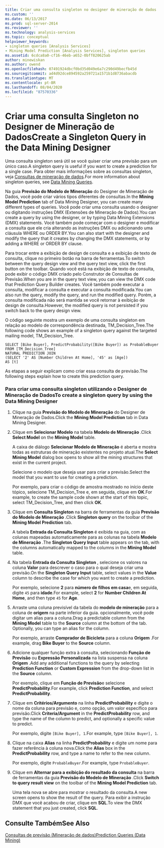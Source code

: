 ```yaml
---
title: Criar uma consulta singleton no designer de mineração de dados | Microsoft Docs
ms.custom: ''
ms.date: 06/13/2017
ms.prod: sql-server-2014
ms.reviewer: ''
ms.technology: analysis-services
ms.topic: conceptual
helpviewer_keywords:
- singleton queries [Analysis Services]
- Mining Model Prediction [Analysis Services], singleton queries
ms.assetid: 6cdca8a0-cf16-46eb-a652-0bff820625ab
author: minewiskan
ms.author: owend
ms.openlocfilehash: 07491924dbcf0bd35d049e6a7c290d49becfb45d
ms.sourcegitcommit: ad4d92dce894592a259721a1571b1d8736abacdb
ms.translationtype: MT
ms.contentlocale: pt-BR
ms.lasthandoff: 08/04/2020
ms.locfileid: "87570336"
---
```

# <a name="create-a-singleton-query-in-the-data-mining-designer"></a><span data-ttu-id="1cd55-102">Criar uma consulta Singleton no Designer de Mineração de Dados</span><span class="sxs-lookup"><span data-stu-id="1cd55-102">Create a Singleton Query in the Data Mining Designer</span></span>
  <span data-ttu-id="1cd55-103">Uma consulta singleton será útil se você quiser criar uma previsão para um único caso.</span><span class="sxs-lookup"><span data-stu-id="1cd55-103">A singleton query is useful if you want to create a prediction for a single case.</span></span> <span data-ttu-id="1cd55-104">Para obter mais informações sobre as consultas singleton, veja [Consultas de mineração de dados](data-mining-queries.md).</span><span class="sxs-lookup"><span data-stu-id="1cd55-104">For more information about singleton queries, see [Data Mining Queries](data-mining-queries.md).</span></span>  
  
 <span data-ttu-id="1cd55-105">Na guia **Previsão do Modelo de Mineração** do Designer de Mineração de Dados, você pode criar vários tipos diferentes de consultas.</span><span class="sxs-lookup"><span data-stu-id="1cd55-105">In the **Mining Model Prediction** tab of Data Mining Designer, you can create many different types of queries.</span></span> <span data-ttu-id="1cd55-106">Você pode criar uma consulta usando o designer ou digitando instruções DMX  (Extensões de Mineração de Dados).</span><span class="sxs-lookup"><span data-stu-id="1cd55-106">You can create a query by using the designer, or by typing Data Mining Extensions (DMX) statements.</span></span> <span data-ttu-id="1cd55-107">Você também pode começar com o designer e modificar a consulta que ele cria alterando as instruções DMX ou adicionando uma cláusula WHERE ou ORDER BY.</span><span class="sxs-lookup"><span data-stu-id="1cd55-107">You can also start with the designer and modify the query that it creates by changing the DMX statements, or by adding a WHERE or ORDER BY clause.</span></span>  
  
 <span data-ttu-id="1cd55-108">Para trocar entre a exibição de design de consulta e a exibição de texto de consulta, clique no primeiro botão na barra de ferramentas.</span><span class="sxs-lookup"><span data-stu-id="1cd55-108">To switch between the query design view and the query text view, click the first button on the toolbar.</span></span> <span data-ttu-id="1cd55-109">Quando você está na exibição de texto de consulta, pode exibir o código DMX criado pelo Construtor de Consultas de Previsão.</span><span class="sxs-lookup"><span data-stu-id="1cd55-109">When you are in the query text view, you can view the DMX code that Prediction Query Builder creates.</span></span> <span data-ttu-id="1cd55-110">Você também pode executar a consulta, modificar a consulta e executar a consulta modificada.</span><span class="sxs-lookup"><span data-stu-id="1cd55-110">You can also run the query, modify the query, and run the modified query.</span></span> <span data-ttu-id="1cd55-111">Porém, a consulta modificada não será mantida se você retornar à exibição de design de consulta.</span><span class="sxs-lookup"><span data-stu-id="1cd55-111">However, the modified query is not persisted if you switch back to the query design view.</span></span>  
  
 <span data-ttu-id="1cd55-112">O código seguinte mostra um exemplo de uma consulta singleton em relação ao modelo de correspondência destinada, TM_Decision_Tree.</span><span class="sxs-lookup"><span data-stu-id="1cd55-112">The following code shows an example of a singleton query against the targeted mailing model, TM_Decision_Tree.</span></span>  
  
```  
SELECT [Bike Buyer], PredictProbability([Bike Buyer]) as ProbableBuyer  
FROM [TM_Decision_Tree]  
NATURAL PREDICTION JOIN  
(SELECT '2' AS [Number Children At Home], '45' as [Age])  
AS [t]  
```  
  
 <span data-ttu-id="1cd55-113">As etapas a seguir explicam como criar essa consulta de previsão.</span><span class="sxs-lookup"><span data-stu-id="1cd55-113">The following steps explain how to create this prediction query.</span></span>  
  
### <a name="to-create-a-singleton-query-by-using-the-data-mining-designer"></a><span data-ttu-id="1cd55-114">Para criar uma consulta singleton utilizando o Designer de Mineração de Dados</span><span class="sxs-lookup"><span data-stu-id="1cd55-114">To create a singleton query by using the Data Mining Designer</span></span>  
  
1.  <span data-ttu-id="1cd55-115">Clique na guia **Previsão do Modelo de Mineração** do Designer de Mineração de Dados.</span><span class="sxs-lookup"><span data-stu-id="1cd55-115">Click the **Mining Model Prediction** tab in Data Mining Designer.</span></span>  
  
2.  <span data-ttu-id="1cd55-116">Clique em **Selecionar Modelo** na tabela **Modelo de Mineração** .</span><span class="sxs-lookup"><span data-stu-id="1cd55-116">Click **Select Model** on the **Mining Model** table.</span></span>  
  
     <span data-ttu-id="1cd55-117">A caixa de diálogo **Selecionar Modelo de Mineração** é aberta e mostra todas as estruturas de mineração existentes no projeto atual.</span><span class="sxs-lookup"><span data-stu-id="1cd55-117">The **Select Mining Model** dialog box opens to show all the mining structures that exist in the current project.</span></span>  
  
     <span data-ttu-id="1cd55-118">Selecione o modelo que deseja usar para criar a previsão.</span><span class="sxs-lookup"><span data-stu-id="1cd55-118">Select the model that you want to use for creating a prediction.</span></span>  
  
     <span data-ttu-id="1cd55-119">Por exemplo, para criar o código de amostra mostrado no início deste tópico, selecione TM_Decision_Tree e, em seguida, clique em **OK**.</span><span class="sxs-lookup"><span data-stu-id="1cd55-119">For example, to create the sample code shown at the start of this topic, select TM_Decision_Tree, and then click **OK**.</span></span>  
  
3.  <span data-ttu-id="1cd55-120">Clique em **Consulta Singleton** na barra de ferramentas da guia **Previsão do Modelo de Mineração** .</span><span class="sxs-lookup"><span data-stu-id="1cd55-120">Click **Singleton query** on the toolbar of the **Mining Model Prediction** tab.</span></span>  
  
     <span data-ttu-id="1cd55-121">A tabela **Entrada da Consulta Singleton** é exibida na guia, com as colunas mapeadas automaticamente para as colunas na tabela **Modelo de Mineração** .</span><span class="sxs-lookup"><span data-stu-id="1cd55-121">The **Singleton Query Input** table appears on the tab, with the columns automatically mapped to the columns in the **Mining Model** table.</span></span>  
  
4.  <span data-ttu-id="1cd55-122">Na tabela **Entrada da Consulta Singleton** , selecione os valores na coluna **Valor** para descrever o caso para o qual deseja criar uma previsão.</span><span class="sxs-lookup"><span data-stu-id="1cd55-122">On the **Singleton Query Input** table, select values in the **Value** column to describe the case for which you want to create a prediction.</span></span>  
  
     <span data-ttu-id="1cd55-123">Por exemplo, selecione **2** para **número de filhos em casa**e, em seguida, digite `45` para **idade**.</span><span class="sxs-lookup"><span data-stu-id="1cd55-123">For example, select **2** for **Number Children At Home**, and then type `45` for **Age**.</span></span>  
  
5.  <span data-ttu-id="1cd55-124">Arraste uma coluna previsível da tabela do **modelo de mineração** para a coluna de **origem** na parte inferior da guia. opcionalmente, você pode digitar um alias para a coluna.</span><span class="sxs-lookup"><span data-stu-id="1cd55-124">Drag a predictable column from the **Mining Model** table to the **Source** column at the bottom of the tab. Optionally, you can type an alias for the column.</span></span>  
  
     <span data-ttu-id="1cd55-125">Por exemplo, arraste **Comprador de Bicicleta** para a coluna **Origem** .</span><span class="sxs-lookup"><span data-stu-id="1cd55-125">For example, drag **Bike Buyer** to the **Source** column.</span></span>  
  
6.  <span data-ttu-id="1cd55-126">Adicione qualquer função extra à consulta, selecionando **Função de Previsão** ou **Expressão Personalizada** na lista suspensa na coluna **Origem** .</span><span class="sxs-lookup"><span data-stu-id="1cd55-126">Add any additional functions to the query by selecting **Prediction Function** or **Custom Expression** from the drop-down list in the **Source** column.</span></span>  
  
     <span data-ttu-id="1cd55-127">Por exemplo, clique em **Função de Previsão**e selecione **PredictProbability**.</span><span class="sxs-lookup"><span data-stu-id="1cd55-127">For example, click **Prediction Function**, and select **PredictProbability**.</span></span>  
  
7.  <span data-ttu-id="1cd55-128">Clique em **Critérios/Argumento** na linha **PredictProbability** e digite o nome da coluna para previsão e, como opção, um valor específico para previsão.</span><span class="sxs-lookup"><span data-stu-id="1cd55-128">Click **Criteria/Argument** in the **PredictProbability** row, and type the name of the column to predict, and optionally a specific value to predict.</span></span>  
  
     <span data-ttu-id="1cd55-129">Por exemplo, digite `[Bike Buyer], 1`.</span><span class="sxs-lookup"><span data-stu-id="1cd55-129">For example, type `[Bike Buyer], 1`.</span></span>  
  
8.  <span data-ttu-id="1cd55-130">Clique na caixa **Alias** na linha **PredictProbability** e digite um nome para fazer referência à coluna nova.</span><span class="sxs-lookup"><span data-stu-id="1cd55-130">Click the **Alias** box in the **PredictProbability** row, and type a name to refer to the new column.</span></span>  
  
     <span data-ttu-id="1cd55-131">Por exemplo, digite `ProbableBuyer`.</span><span class="sxs-lookup"><span data-stu-id="1cd55-131">For example, type `ProbableBuyer`.</span></span>  
  
9. <span data-ttu-id="1cd55-132">Clique em **Alternar para a exibição do resultado da consulta** na barra de ferramentas da guia **Previsão do Modelo de Mineração** .</span><span class="sxs-lookup"><span data-stu-id="1cd55-132">Click **Switch to query result view** on the toolbar of the **Mining Model Prediction** tab.</span></span>  
  
     <span data-ttu-id="1cd55-133">Uma tela nova se abre para mostrar o resultado da consulta.</span><span class="sxs-lookup"><span data-stu-id="1cd55-133">A new screen opens to show the result of the query.</span></span> <span data-ttu-id="1cd55-134">Para exibir a instrução DMX que você acabou de criar, clique em **SQL**.</span><span class="sxs-lookup"><span data-stu-id="1cd55-134">To view the DMX statement that you just created, click **SQL**.</span></span>  
  
## <a name="see-also"></a><span data-ttu-id="1cd55-135">Consulte Também</span><span class="sxs-lookup"><span data-stu-id="1cd55-135">See Also</span></span>  
 [<span data-ttu-id="1cd55-136">Consultas de previsão &#40;Mineração de dados&#41;</span><span class="sxs-lookup"><span data-stu-id="1cd55-136">Prediction Queries &#40;Data Mining&#41;</span></span>](prediction-queries-data-mining.md)  
  
  
